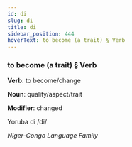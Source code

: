 ```yaml
---
id: di
slug: di
title: di
sidebar_position: 444
hoverText: to become (a trait) § Verb
---
```


### to become (a trait) § Verb

**Verb**: to become/change

**Noun**: quality/aspect/trait

**Modifier**: changed

Yoruba di /di/

*Niger-Congo Language Family*